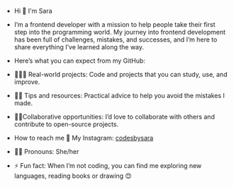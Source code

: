 - Hi  👋 I'm Sara
  
- I’m a  frontend developer with a mission to help people take their first step into the programming world.
  My journey into frontend development has been full of challenges, mistakes, and successes,
  and I’m here to share everything I’ve learned along the way.
  
- Here’s what you can expect from my GitHub:
- 👩🏻‍💻 Real-world projects: Code and projects that you can study, use, and improve.
- 📕🔗 Tips and resources: Practical advice to help you avoid the mistakes I made.
- 🚀🤝Collaborative opportunities: I’d love to collaborate with others and contribute to open-source projects.

- How to reach me
🔗 My Instagram: [codesbysara](https://www.instagram.com/codesbysara/)


- 👩🏻 Pronouns: She/her
  
- ⚡ Fun fact: When I’m not coding, you can find me exploring new languages, reading books or drawing 😊


